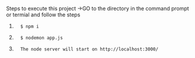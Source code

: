 Steps to execute this project
->GO to the directory in the command prompt or termial and follow the steps
1.       $ npm i
2.       $ nodemon app.js 
3.       The node server will start on http://localhost:3000/

